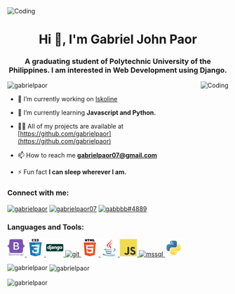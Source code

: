 <img align="top" alt="Coding" height="300" width="1000" src="https://miro.medium.com/max/1400/0*x4rQFjfi0iK3gS1T.gif">

<h1 align="center">Hi 👋, I'm Gabriel John Paor</h1>
<h3 align="center">A graduating student of Polytechnic University of the Philippines. I am interested in Web Development using Django.</h3>
<img align="right" alt="Coding" style="width="350"; height="350"" src="https://i.pinimg.com/originals/e4/26/70/e426702edf874b181aced1e2fa5c6cde.gif">

<p align="left"> <img src="https://komarev.com/ghpvc/?username=gabrielpaor&label=Profile%20views&color=0e75b6&style=flat" alt="gabrielpaor" /> </p>


- 🔭 I’m currently working on [Iskoline](https://github.com/Iskademia/iskoline)

- 🌱 I’m currently learning **Javascript and Python.**

- 👨‍💻 All of my projects are available at [https://github.com/gabrielpaor](https://github.com/gabrielpaor)

- 📫 How to reach me **gabrielpaor07@gmail.com**

- ⚡ Fun fact **I can sleep wherever I am.**

<h3 align="left">Connect with me:</h3>
<p align="left">
<a href="https://fb.com/gabrielpaor" target="blank"><img align="center" src="https://raw.githubusercontent.com/rahuldkjain/github-profile-readme-generator/master/src/images/icons/Social/facebook.svg" alt="gabrielpaor" height="30" width="40" /></a>
<a href="https://www.hackerrank.com/gabrielpaor07" target="blank"><img align="center" src="https://raw.githubusercontent.com/rahuldkjain/github-profile-readme-generator/master/src/images/icons/Social/hackerrank.svg" alt="gabrielpaor07" height="30" width="40" /></a>
<a href="https://discord.gg/gabbbb#4889" target="blank"><img align="center" src="https://raw.githubusercontent.com/rahuldkjain/github-profile-readme-generator/master/src/images/icons/Social/discord.svg" alt="gabbbb#4889" height="30" width="40" /></a>
</p>

<h3 align="left">Languages and Tools:</h3>
<p align="left"> <a href="https://getbootstrap.com" target="_blank" rel="noreferrer"> <img src="https://raw.githubusercontent.com/devicons/devicon/master/icons/bootstrap/bootstrap-plain-wordmark.svg" alt="bootstrap" width="40" height="40"/> </a> <a href="https://www.w3schools.com/css/" target="_blank" rel="noreferrer"> <img src="https://raw.githubusercontent.com/devicons/devicon/master/icons/css3/css3-original-wordmark.svg" alt="css3" width="40" height="40"/> </a> <a href="https://www.djangoproject.com/" target="_blank" rel="noreferrer"> <img src="https://raw.githubusercontent.com/devicons/devicon/master/icons/django/django-original.svg" alt="django" width="40" height="40"/> </a> <a href="https://git-scm.com/" target="_blank" rel="noreferrer"> <img src="https://www.vectorlogo.zone/logos/git-scm/git-scm-icon.svg" alt="git" width="40" height="40"/> </a> <a href="https://www.w3.org/html/" target="_blank" rel="noreferrer"> <img src="https://raw.githubusercontent.com/devicons/devicon/master/icons/html5/html5-original-wordmark.svg" alt="html5" width="40" height="40"/> </a> <a href="https://www.java.com" target="_blank" rel="noreferrer"> <img src="https://raw.githubusercontent.com/devicons/devicon/master/icons/java/java-original.svg" alt="java" width="40" height="40"/> </a> <a href="https://developer.mozilla.org/en-US/docs/Web/JavaScript" target="_blank" rel="noreferrer"> <img src="https://raw.githubusercontent.com/devicons/devicon/master/icons/javascript/javascript-original.svg" alt="javascript" width="40" height="40"/> </a> <a href="https://www.microsoft.com/en-us/sql-server" target="_blank" rel="noreferrer"> <img src="https://www.svgrepo.com/show/303229/microsoft-sql-server-logo.svg" alt="mssql" width="40" height="40"/> </a> <a href="https://www.python.org" target="_blank" rel="noreferrer"> <img src="https://raw.githubusercontent.com/devicons/devicon/master/icons/python/python-original.svg" alt="python" width="40" height="40"/> </a> </p>

<p><img align="left" src="https://github-readme-stats.vercel.app/api/top-langs?username=gabrielpaor&show_icons=true&locale=en&layout=compact" alt="gabrielpaor" /></p>

<p>&nbsp;<img align="center" src="https://github-readme-stats.vercel.app/api?username=gabrielpaor&show_icons=true&locale=en" alt="gabrielpaor" /></p>

<p><img align="center" src="https://github-readme-streak-stats.herokuapp.com/?user=gabrielpaor&" alt="gabrielpaor" /></p>
